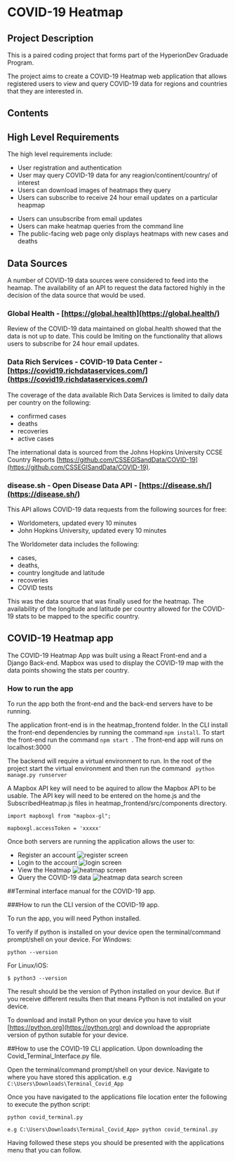 # COVID-19 Heatmap

## Project Description

This is a paired coding project that forms part of the HyperionDev Graduade Program.

The project aims to create a COVID-19 Heatmap web application that allows registered users to view and query COVID-19 data for regions and countries that they are interested in.

## Contents

## High Level Requirements

The high level requirements include:

- User registration and authentication
- User may query COVID-19 data for any reagion/continent/country/ of interest
- Users can download images of heatmaps they query
- Users can subscribe to receive 24 hour email updates on a particular heapmap

* Users can unsubscribe from email updates
* Users can make heatmap queries from the command line
* The public-facing web page only displays heatmaps with new cases and deaths

## Data Sources

A number of COVID-19 data sources were considered to feed into the heamap. The availability of an API to request the data factored highly in the decision of the data source that would be used.

### Global Health - [https://global.health](https://global.health/)

Review of the COVID-19 data maintained on global.health showed that the data is not up to date. This could be lmiting on the functionality that allows users to subscribe for 24 hour email updates.

### Data Rich Services - COVID-19 Data Center - [https://covid19.richdataservices.com/](https://covid19.richdataservices.com/)

The coverage of the data available Rich Data Services is limited to daily data per country on the following:

- confirmed cases
- deaths
- recoveries
- active cases

The international data is sourced from the Johns Hopkins University CCSE Country Reports [https://github.com/CSSEGISandData/COVID-19](https://github.com/CSSEGISandData/COVID-19).

### disease.sh - Open Disease Data API - [https://disease.sh/](https://disease.sh/)

This API allows COVID-19 data requests from the following sources for free:

- Worldometers, updated every 10 minutes
- John Hopkins University, updated every 10 minutes

The Worldometer data includes the following:

- cases,
- deaths,
- country longitude and latitude
- recoveries
- COVID tests

This was the data source that was finally used for the heatmap. The availability of the longitude and latitude per country allowed for the COVID-19 stats to be mapped to the specific country.

## COVID-19 Heatmap app

The COVID-19 Heatmap App was built using a React Front-end and a Django Back-end. Mapbox was used to display the COVID-19 map with the data points showing the stats per country.

### How to run the app

To run the app both the front-end and the back-end servers have to be running.

The application front-end is in the heatmap_frontend folder. In the CLI install the front-end dependencies by running the command `npm install`.
To start the front-end run the command `npm start `. The front-end app will runs on localhost:3000

The backend will require a virtual environment to run. In the root of the project start the virtual environment and then run the command ` python manage.py runserver`

A Mapbox API key will need to be aquired to allow the Mapbox API to be usable. The API key will need to be entered on the home.js and the SubscribedHeatmap.js files in heatmap_frontend/src/components directory.

```
import mapboxgl from "mapbox-gl";

mapboxgl.accessToken = 'xxxxx'

```

Once both servers are running the application allows the user to:

- Register an account ![register screen](heatmap_frontend/src/assets/Register.png)
- Login to the account ![login screen](heatmap_frontend/src/assets/login.png)
- View the Heatmap ![heatmap screen](heatmap_frontend/src/assets/Heatmap.png)
- Query the COVID-19 data ![heatmap data search screen](heatmap_frontend/src/assets/Query-data.png)

##Terminal interface manual for the COVID-19 app.

###How to run the CLI version of the COVID-19 app.

To run the app, you will need Python installed.

To verify if python is installed on your device open the terminal/command prompt/shell on your device. 
For Windows:
```
python --version
```
For Linux/iOS:
```
$ python3 --version
```

The result should be the version of Python installed on your device. 
But if you receive different results then that means Python is not installed on your device.

To download and install Python on your device you have to visit [https://python.org](https://python.org) and download the appropriate version of python sutable for your device.

##How to use the COVID-19 CLI application. Upon downloading the Covid_Terminal_Interface.py file.

Open the terminal/command prompt/shell on your device. 
Navigate to where you have stored this application. e.g `C:\Users\Downloads\Terminal_Covid_App`

Once you have navigated to the applications file location enter the following to execute the python script: 
```
python covid_terminal.py
```
`e.g C:\Users\Downloads\Terminal_Covid_App> python covid_terminal.py`

Having followed these steps you should be presented with the applications menu that you can follow.
